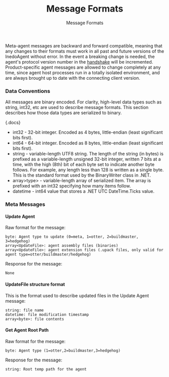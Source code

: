 ﻿---
title: Message Formats
subtitle: Message Formats
sequence: 20
keywords: inedo, inedo agent, message formats
---

Meta-agent messages are backward and forward compatible, meaning that any changes to their formats must work in all past and future versions of the InedoAgent without error. In the event a breaking change is needed, the agent's protocol version number in the [handshake](/docs/inedoagent/server-architecture/network-protocol) will be incremented. Product-specific agent messages are allowed to change completely at any time, since agent host processes run in a totally isolated environment, and are always brought up to date with the connecting client version.

### Data Conventions
All messages are binary encoded. For clarity, high-level data types such as string, int32, etc are used to describe message formats. This section describes how those data types are serialized to binary.

{.docs}
- int32 - 32-bit integer. Encoded as 4 bytes, little-endian (least significant bits first).
- int64 - 64-bit integer. Encoded as 8 bytes, little-endian (least significant bits first).
- string - variable-length UTF8 string. The length of the string (in bytes) is prefixed as a variable-length unsigned 32-bit integer, written 7 bits at a time, with the high (8th) bit of each byte set to indicate another byte follows. For example, any length less than 128 is written as a single byte. This is the standard format used by the BinaryWriter class in .NET.
- array>type> - variable-length array of serialized item. The array is prefixed with an int32 specifying how many items follow.
- datetime - int64 value that stores a .NET UTC DateTime.Ticks value.

### Meta Messages
#### Update Agent
Raw format for the message:

```
byte: Agent type to update (0=meta, 1=otter, 2=buildmaster, 3=hedgehog)
array<UpdateFile>: agent assembly files (binaries)
array<UpdateFile>: agent extension files (.upack files, only valid for agent type=otter/buildmaster/hedgehog)
```

Response for the message:
```
None
```

#### UpdateFile structure format

This is the format used to describe updated files in the Update Agent message:

```
string: file name
datetime: file modification timestamp
array<byte>: file contents
```

#### Get Agent Root Path

Raw format for the message:
```
byte: Agent type (1=otter,2=buildmaster,3=hedgehog)
```

Response for the message:

```
string: Root temp path for the agent
```
